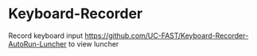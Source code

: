 # Keyboard-Recorder
Record  keyboard input
https://github.com/UC-FAST/Keyboard-Recorder-AutoRun-Luncher to view luncher
